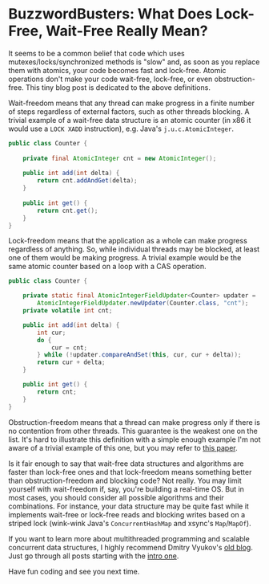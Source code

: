 # BuzzwordBusters: What Does Lock-Free, Wait-Free Really Mean?

It seems to be a common belief that code which uses mutexes/locks/synchronized methods is "slow" and, as soon as you replace them with atomics, your code becomes fast and lock-free. Atomic operations don't make your code wait-free, lock-free, or even obstruction-free. This tiny blog post is dedicated to the above definitions.

Wait-freedom means that any thread can make progress in a finite number of steps regardless of external factors, such as other threads blocking. A trivial example of a wait-free data structure is an atomic counter (in x86 it would use a `LOCK XADD` instruction), e.g. Java's `j.u.c.AtomicInteger`.

```java
public class Counter {
    
    private final AtomicInteger cnt = new AtomicInteger();
    
    public int add(int delta) {
        return cnt.addAndGet(delta);
    }    
    
    public int get() {
        return cnt.get();
    }
}
```

Lock-freedom means that the application as a whole can make progress regardless of anything. So, while individual threads may be blocked, at least one of them would be making progress. A trivial example would be the same atomic counter based on a loop with a CAS operation.

```java
public class Counter {

    private static final AtomicIntegerFieldUpdater<Counter> updater =
        AtomicIntegerFieldUpdater.newUpdater(Counter.class, "cnt");
    private volatile int cnt;

    public int add(int delta) {
        int cur;
        do {
            cur = cnt;
        } while (!updater.compareAndSet(this, cur, cur + delta));
        return cur + delta;
    }

    public int get() {
        return cnt;
    }
}
```

Obstruction-freedom means that a thread can make progress only if there is no contention from other threads. This guarantee is the weakest one on the list. It's hard to illustrate this definition with a simple enough example I'm not aware of a trivial example of this one, but you may refer to [this paper](https://ieeexplore.ieee.org/document/1203503).

Is it fair enough to say that wait-free data structures and algorithms are faster than lock-free ones and that lock-freedom means something better than obstruction-freedom and blocking code? Not really. You may limit yourself with wait-freedom if, say, you're building a real-time OS. But in most cases, you should consider all possible algorithms and their combinations. For instance, your data structure may be quite fast while it implements wait-free or lock-free reads and blocking writes based on a striped lock (wink-wink Java's `ConcurrentHashMap` and xsync's `Map`/`MapOf`).

If you want to learn more about multithreaded programming and scalable concurrent data structures, I highly recommend Dmitry Vyukov's [old blog](https://www.1024cores.net/). Just go through all posts starting with the [intro one](https://www.1024cores.net/home/lock-free-algorithms/introduction).

Have fun coding and see you next time.